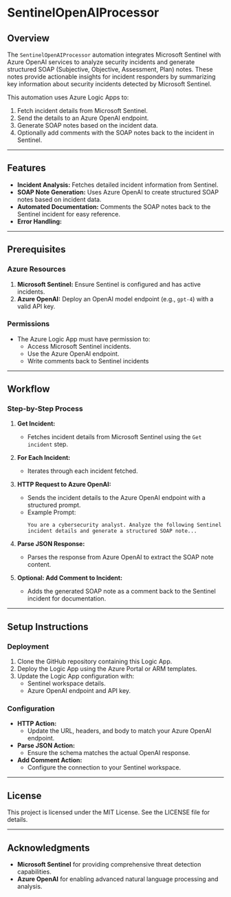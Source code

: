 # SentinelOpenAIProcessor

## Overview
The `SentinelOpenAIProcessor` automation integrates Microsoft Sentinel with Azure OpenAI services to analyze security incidents and generate structured SOAP (Subjective, Objective, Assessment, Plan) notes. These notes provide actionable insights for incident responders by summarizing key information about security incidents detected by Microsoft Sentinel.

This automation uses Azure Logic Apps to:
1. Fetch incident details from Microsoft Sentinel.
2. Send the details to an Azure OpenAI endpoint.
3. Generate SOAP notes based on the incident data.
4. Optionally add comments with the SOAP notes back to the incident in Sentinel.

---

## Features
- **Incident Analysis:** Fetches detailed incident information from Sentinel.
- **SOAP Note Generation:** Uses Azure OpenAI to create structured SOAP notes based on incident data.
- **Automated Documentation:** Comments the SOAP notes back to the Sentinel incident for easy reference.
- **Error Handling:**

---

## Prerequisites
### Azure Resources
1. **Microsoft Sentinel:** Ensure Sentinel is configured and has active incidents.
2. **Azure OpenAI:** Deploy an OpenAI model endpoint (e.g., `gpt-4`) with a valid API key.

### Permissions
- The Azure Logic App must have permission to:
  - Access Microsoft Sentinel incidents.
  - Use the Azure OpenAI endpoint.
  - Write comments back to Sentinel incidents

---

## Workflow
### Step-by-Step Process
1. **Get Incident:**
   - Fetches incident details from Microsoft Sentinel using the `Get incident` step.

2. **For Each Incident:**
   - Iterates through each incident fetched.

3. **HTTP Request to Azure OpenAI:**
   - Sends the incident details to the Azure OpenAI endpoint with a structured prompt.
   - Example Prompt:
     ```
     You are a cybersecurity analyst. Analyze the following Sentinel incident details and generate a structured SOAP note...
     ```

4. **Parse JSON Response:**
   - Parses the response from Azure OpenAI to extract the SOAP note content.

5. **Optional: Add Comment to Incident:**
   - Adds the generated SOAP note as a comment back to the Sentinel incident for documentation.

---

## Setup Instructions
### Deployment
1. Clone the GitHub repository containing this Logic App.
2. Deploy the Logic App using the Azure Portal or ARM templates.
3. Update the Logic App configuration with:
   - Sentinel workspace details.
   - Azure OpenAI endpoint and API key.

### Configuration
- **HTTP Action:**
  - Update the URL, headers, and body to match your Azure OpenAI endpoint.
- **Parse JSON Action:**
  - Ensure the schema matches the actual OpenAI response.
- **Add Comment Action:**
  - Configure the connection to your Sentinel workspace.

---

## License
This project is licensed under the MIT License. See the LICENSE file for details.

---

## Acknowledgments
- **Microsoft Sentinel** for providing comprehensive threat detection capabilities.
- **Azure OpenAI** for enabling advanced natural language processing and analysis.
